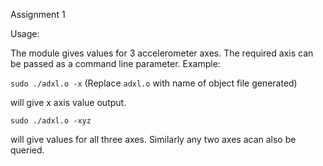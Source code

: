 Assignment 1

Usage:

The module gives values for 3 accelerometer axes. The required axis can be passed as a command line parameter.
Example:

`sudo ./adxl.o -x` (Replace `adxl.o` with name of object file generated)

will give x axis value output.

`sudo ./adxl.o -xyz`

will give values for all three axes.
Similarly any two axes acan also be queried.
